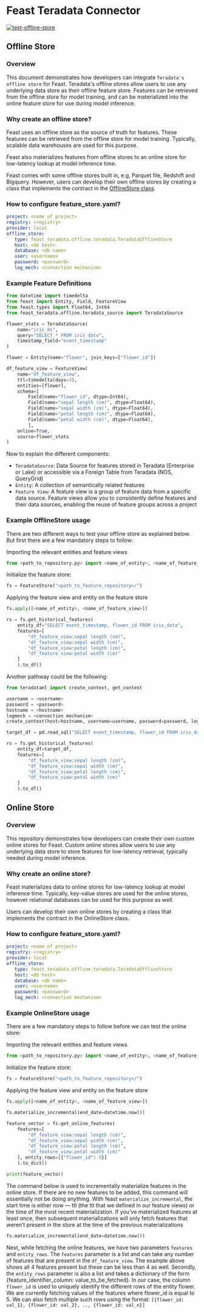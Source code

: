 # Feast Teradata Connector
[![test-offline-store](https://github.com/feast-dev/feast-custom-offline-store-demo/actions/workflows/test_custom_offline_store.yml/badge.svg?branch=main)](https://github.com/feast-dev/feast-custom-offline-store-demo/actions/workflows/test_custom_offline_store.yml)

## Offline Store

### Overview

This document demonstrates how developers can integrate `Teradata's offline store` for Feast.
Teradata's offline stores allow users to use any underlying data store as their offline feature store. Features can be retrieved from the offline store for model training, and can be materialized into the online feature store for use during model inference. 


### Why create an offline store?

Feast uses an offline store as the source of truth for features. These features can be retrieved from the offline store for model training. Typically, scalable data warehouses are used for this purpose.
 
Feast also materializes features from offline stores to an online store for low-latency lookup at model inference time. 

Feast comes with some offline stores built in, e.g, Parquet file, Redshift and Bigquery. However, users can develop their own offline stores by creating a class that implements the contract in the [OfflineStore class](https://github.com/feast-dev/feast/blob/5e61a6f17c3b52f20b449214a4bb56bafa5cfcbc/sdk/python/feast/infra/offline_stores/offline_store.py#L41).

### How to configure feature_store.yaml?

```yaml
project: <name of project>
registry: <registry>
provider: local
offline_store:
   type: feast_teradata.offline.teradata.TeradataOfflineStore
   host: <db host>
   database: <db name>
   user: <username>
   password: <password>
   log_mech: <connection mechanism>
```

### Example Feature Definitions

```python
from datetime import timedelta
from feast import Entity, Field, FeatureView
from feast.types import Float64, Int64
from feast_teradata.offline.teradata_source import TeradataSource

flower_stats = TeradataSource(
    name="iris_ds",
    query="SELECT * FROM iris_data",
    timestamp_field="event_timestamp"
)

flower = Entity(name="flower", join_keys=["flower_id"])

df_feature_view = FeatureView(
    name="df_feature_view",
    ttl=timedelta(days=3),
    entities=[flower],
    schema=[
        Field(name="flower_id", dtype=Int64),
        Field(name="sepal length (cm)", dtype=Float64),
        Field(name="sepal width (cm)", dtype=Float64),
        Field(name="petal length (cm)", dtype=Float64),
        Field(name="petal width (cm)", dtype=Float64),
        ],
    online=True,
    source=flower_stats
)

```

Now to explain the different components:

* `TeradataSource`:  Data Source for features stored in Teradata (Enterprise or Lake) or accessible via a Foreign Table from Teradata (NOS, QueryGrid)
* `Entity`: A collection of semantically related features
* `Feature View`: A feature view is a group of feature data from a specific data source. Feature views allow you to consistently define features and their data sources, enabling the reuse of feature groups across a project

### Example OfflineStore usage

There are two different ways to test your offline store as explained below. 
But first there are a few mandatory steps to follow:

Importing the relevant entities and feature views
```python
from <path_to_repository.py> import <name_of_entity>, <name_of_feature_view>
```

Initialize the feature store:
```python
fs = FeatureStore("<path_to_feature_repository>/")
```

Applying the feature view and entity on the feature store
```python
fs.apply([<name_of_entity>, <name_of_feature_view>])
```


```python
rs = fs.get_historical_features(
    entity_df="SELECT event_timestamp, flower_id FROM iris_data",
    features=[
        "df_feature_view:sepal length (cm)",
        "df_feature_view:sepal width (cm)",
        "df_feature_view:petal length (cm)",
        "df_feature_view:petal width (cm)"
    ]
    ).to_df()
```

Another pathway could be the following:

```python
from teradataml import create_context, get_context

username = <username>
password = <password>
hostname = <hostname>
logmech = <connection mechanism>
create_context(host=hostname, username=username, password=password, logmech=logmech)

target_df = pd.read_sql("SELECT event_timestamp, flower_id FROM iris_data", get_context())

rs = fs.get_historical_features(
    entity_df=target_df,
    features=[
        "df_feature_view:sepal length (cm)",
        "df_feature_view:sepal width (cm)",
        "df_feature_view:petal length (cm)",
        "df_feature_view:petal width (cm)"
    ]
    ).to_df()
```

## Online Store

### Overview

This repository demonstrates how developers can create their own custom online stores for Feast. 
Custom online stores allow users to use any underlying data store to store features for low-latency retrieval, typically needed during model inference.

### Why create an online store?

Feast materializes data to online stores for low-latency lookup at model inference time. Typically, key-value stores are used for the online stores, however relational databases can be used for this purpose as well.

Users can develop their own online stores by creating a class that implements the contract in the OnlineStore class.

### How to configure feature_store.yaml?

```yaml
project: <name of project>
registry: <registry>
provider: local
offline_store:
   type: feast_teradata.offline.teradata.TeradataOfflineStore
   host: <db host>
   database: <db name>
   user: <username>
   password: <password>
   log_mech: <connection mechanism>
```

### Example OnlineStore usage

There are a few mandatory steps to follow before we can test the online store:

Importing the relevant entities and feature views
```python
from <path_to_repository.py> import <name_of_entity>, <name_of_feature_view>
```

Initialize the feature store:
```python
fs = FeatureStore("<path_to_feature_repository>/")
```

Applying the feature view and entity on the feature store
```python
fs.apply([<name_of_entity>, <name_of_feature_view>])
```

```python
fs.materialize_incremental(end_date=datetime.now())

feature_vector = fs.get_online_features(
    features=[
        "df_feature_view:sepal length (cm)",
        "df_feature_view:sepal width (cm)",
        "df_feature_view:petal length (cm)",
        "df_feature_view:petal width (cm)"
    ], entity_rows=[{"flower_id": 5}]
    ).to_dict()

print(feature_vector)
```

The command below is used to incrementally materialize features in the online store. 
If there are no new features to be added, this command will essentially not be doing
anything. With feast `materialize_incremental`, the start time is either now — ttl 
(the ttl that we defined in our feature views) or the time of the most recent 
materialization. If you’ve materialized features at least once, then subsequent 
materializations will only fetch features that weren’t present in the store at 
the time of the previous materializations

```python
fs.materialize_incremental(end_date=datetime.now())
```

Next, while fetching the online features, we have two parameters `features` and
`entity_rows`. The `features` parameter is a list and can take any number of features
that are present in the `df_feature_view`. The example above shows all 4 features present
but these can be less than 4 as well. Secondly, the `entity_rows` parameter is also
a list and takes a dictionary of the form {feature_identifier_column: value_to_be_fetched}.
In our case, the column `flower_id` is used to uniquely identify the different rows
of the entity flower. We are currently fetching values of the features where flower_id
is equal to 5. We can also fetch multiple such rows using the format: 
`[{flower_id: val_1}, {flower_id: val_2}, .., {flower_id: val_n}]`